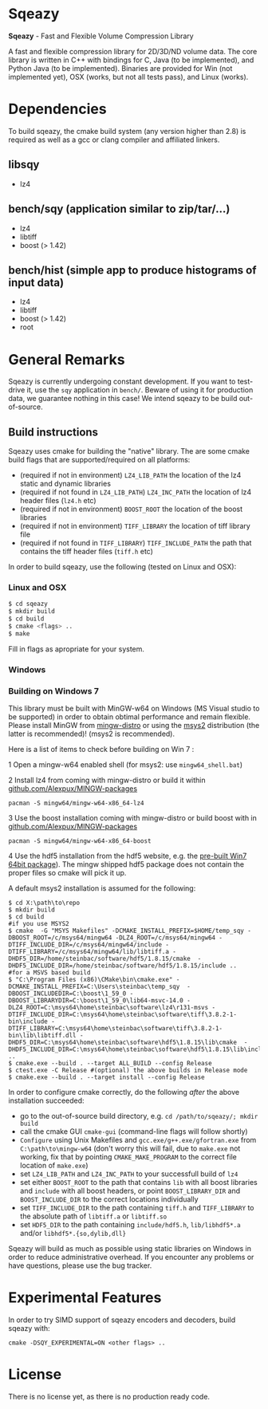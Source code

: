 # Sqeazy #

**Sqeazy** - Fast and Flexible Volume Compression Library

A fast and flexible compression library for 2D/3D/ND volume data.
The core library is written in C++ with bindings for C, Java (to be implemented), and Python Java (to be implemented). Binaries are provided for Win (not implemented yet), OSX (works, but not all tests pass), and Linux (works).

# Dependencies

To build sqeazy, the cmake build system (any version higher than 2.8) is required as well as a gcc or clang compiler and affiliated linkers.

## libsqy

* lz4

## bench/sqy (application similar to zip/tar/...)

* lz4
* libtiff
* boost (> 1.42)

## bench/hist (simple app to produce histograms of input data)

* lz4
* libtiff
* boost (> 1.42)
* root


# General Remarks

Sqeazy is currently undergoing constant development. If you want to test-drive it, use the `sqy` application in `bench/`. Beware of using it for production data, we guarantee nothing in this case! We intend sqeazy to be build out-of-source.

## Build instructions

Sqeazy uses cmake for building the "native" library. The are some cmake build flags that are supported/required on all platforms:
* (required if not in environment) `LZ4_LIB_PATH` the location of the lz4 static and dynamic libraries
* (required if not found in `LZ4_LIB_PATH`) `LZ4_INC_PATH` the location of lz4 header files (`lz4.h` etc)
* (required if not in environment) `BOOST_ROOT` the location of the boost libraries
* (required if not in environment) `TIFF_LIBRARY` the location of tiff library file
* (required if not found in `TIFF_LIBRARY`) `TIFF_INCLUDE_PATH` the path that contains the tiff header files (`tiff.h` etc)

In order to build sqeazy, use the following (tested on Linux and OSX):

### Linux and OSX

```bash
$ cd sqeazy
$ mkdir build
$ cd build
$ cmake <flags> ..
$ make 
```

Fill in flags as apropriate for your system. 

### Windows


### Building on Windows 7

This library must be built with MinGW-w64 on Windows (MS Visual studio to be supported) in order to obtain obtimal performance and remain flexible. Please install MinGW from [mingw-distro](http://nuwen.net/mingw.html) or using the [msys2](http://sourceforge.net/projects/msys2/) distribution (the latter is recommended)!
(msys2 is recommended).

Here is a list of items to check before building on Win 7 :

1 Open a mingw-w64 enabled shell (for msys2: use `mingw64_shell.bat`)

2 Install lz4 from coming with mingw-distro or build it within [github.com/Alexpux/MINGW-packages](https://github.com/Alexpux/MINGW-packages)
```
pacman -S mingw64/mingw-w64-x86_64-lz4
```

3 Use the boost installation coming with mingw-distro or build boost with in [github.com/Alexpux/MINGW-packages](https://github.com/Alexpux/MINGW-packages)
```
pacman -S mingw64/mingw-w64-x86_64-boost
```
4 Use the hdf5 installation from the hdf5 website, e.g. the [pre-built Win7 64bit package](https://www.hdfgroup.org/HDF5/release/obtain5.html#obtain)). 
The mingw shipped hdf5 package does not contain the proper files so cmake will pick it up.

A default msys2 installation is assumed for the following:

```
$ cd X:\path\to\repo
$ mkdir build
$ cd build
#if you use MSYS2
$ cmake  -G "MSYS Makefiles" -DCMAKE_INSTALL_PREFIX=$HOME/temp_sqy -DBOOST_ROOT=/c/msys64/mingw64 -DLZ4_ROOT=/c/msys64/mingw64 -DTIFF_INCLUDE_DIR=/c/msys64/mingw64/include -DTIFF_LIBRARY=/c/msys64/mingw64/lib/libtiff.a -DHDF5_DIR=/home/steinbac/software/hdf5/1.8.15/cmake  -DHDF5_INCLUDE_DIR=/home/steinbac/software/hdf5/1.8.15/include ..
#for a MSVS based build
$ "C:\Program Files (x86)\CMake\bin\cmake.exe" -DCMAKE_INSTALL_PREFIX=C:\Users\steinbac\temp_sqy  -DBOOST_INCLUDEDIR=C:\boost\1_59_0 -DBOOST_LIBRARYDIR=C:\boost\1_59_0\lib64-msvc-14.0 -DLZ4_ROOT=C:\msys64\home\steinbac\software\lz4\r131-msvs -DTIFF_INCLUDE_DIR=C:\msys64\home\steinbac\software\tiff\3.8.2-1-bin\include -DTIFF_LIBRARY=C:\msys64\home\steinbac\software\tiff\3.8.2-1-bin\lib\libtiff.dll -DHDF5_DIR=C:\msys64\home\steinbac\software\hdf5\1.8.15\lib\cmake  -DHDF5_INCLUDE_DIR=C:\msys64\home\steinbac\software\hdf5\1.8.15\lib\include ..
$ cmake.exe --build . --target ALL_BUILD --config Release
$ ctest.exe -C Release #(optional) the above builds in Release mode
$ cmake.exe --build . --target install --config Release
```

In order to configure cmake correctly, do the following *after* the above installation succeeded:

* go to the out-of-source build directory, e.g. `cd /path/to/sqeazy/; mkdir build`
* call the cmake GUI `cmake-gui` (command-line flags will follow shortly)
* `Configure` using Unix Makefiles and `gcc.exe/g++.exe/gfortran.exe` from `C:\path\to\mingw-w64` (don't worry this will fail, due to `make.exe` not working, fix that by pointing `CMAKE_MAKE_PROGRAM` to the correct file location of `make.exe`)
* set `LZ4_LIB_PATH` and `LZ4_INC_PATH` to your successfull build of `lz4`
* set either `BOOST_ROOT` to the path that contains `lib` with all boost libraries and `include` with all boost headers, or point `BOOST_LIBRARY_DIR` and `BOOST_INCLUDE_DIR` to the correct locations individually
* set `TIFF_INCLUDE_DIR` to the path containing `tiff.h` and `TIFF_LIBRARY` to the absolute path of `libtiff.a` or `libtiff.so`
* set `HDF5_DIR` to the path containing `include/hdf5.h`, `lib/libhdf5*.a` and/or `libhdf5*.{so,dylib,dll}`

Sqeazy will build as much as possible using static libraries on Windows in order to reduce administrative overhead. If you encounter any problems or have questions, please use the bug tracker.

# Experimental Features

In order to try SIMD support of sqeazy encoders and decoders, build sqeazy with:

```
cmake -DSQY_EXPERIMENTAL=ON <other flags> ..
```

# License

There is no license yet, as there is no production ready code.
